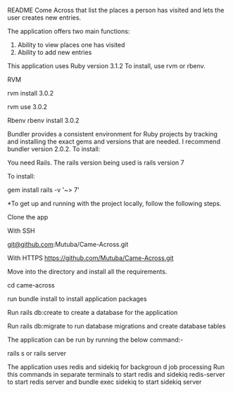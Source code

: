 README
Come Across that list the places a person has visited and lets the user creates new entries.

The application offers two main functions:

1. Ability to view places one has visited
2. Ability to add new entries

This application uses Ruby version 3.1.2 To install, use rvm or rbenv.

RVM

rvm install 3.0.2

rvm use 3.0.2

Rbenv
rbenv install 3.0.2

Bundler provides a consistent environment for Ruby projects by tracking and installing the exact gems and versions that are needed. I recommend bundler version 2.0.2. To install:

You need Rails. The rails version being used is rails version 7

To install:

gem install rails -v '~> 7'

\*To get up and running with the project locally, follow the following steps.

Clone the app

With SSH

git@github.com:Mutuba/Came-Across.git

With HTTPS
https://github.com/Mutuba/Came-Across.git

Move into the directory and install all the requirements.

cd came-across

run bundle install to install application packages

Run rails db:create to create a database for the application

Run rails db:migrate to run database migrations and create database tables

The application can be run by running the below command:-

rails s or rails server

The application uses redis and sidekiq for backgroun d job processing
Run this commands in separate terminals to start redis and sidekiq
redis-server to start redis server and bundle exec sidekiq to start sidekiq server
